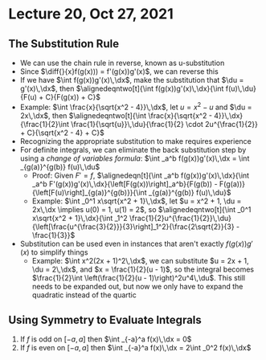 # Lecture 20, Oct 27, 2021

## The Substitution Rule

* We can use the chain rule in reverse, known as u-substitution
* Since $\diff{}{x}f(g(x))) = f'(g(x))g'(x)$, we can reverse this
* If we have $\int f(g(x))g'(x)\,\dx$, make the substitution that $\du = g'(x)\,\dx$, then $\alignedeqntwo[t]{\int f(g(x))g'(x)\,\dx}{\int f(u)\,\du}{F(u) + C}{F(g(x)) + C}$
* Example: $\int \frac{x}{\sqrt{x^2 - 4}}\,\dx$, let $u = x^2 - u$ and $\du = 2x\,\dx$, then $\alignedeqntwo[t]{\int \frac{x}{\sqrt{x^2 - 4}}\,\dx}{\frac{1}{2}\int \frac{1}{\sqrt{u}}\,\du}{\frac{1}{2} \cdot 2u^{\frac{1}{2}} + C}{\sqrt{x^2 - 4} + C}$
* Recognizing the appropriate substitution to make requires experience
* For definite integrals, we can eliminate the back substitution step by using a *change of variables formula*: $\int _a^b f(g(x))g'(x)\,\dx = \int _{g(a)}^{g(b)} f(u)\,\du$
	* Proof: Given $F' = f$, $\alignedeqn[t]{\int _a^b f(g(x))g'(x)\,\dx}{\int _a^b F'(g(x))g'(x)\,\dx}{\left[F(g(x))\right]_a^b}{F(g(b)) - F(g(a))}{\left[F(u)\right]_{g(a)}^{g(b)}}{\int _{g(a)}^{g(b)} f(u)\,\du}$
	* Example: $\int _0^1 x\sqrt{x^2 + 1}\,\dx$, let $u = x^2 + 1, \du = 2x\,\dx \implies u(0) = 1, u(1) = 2$, so $\alignedeqntwo[t]{\int _0^1 x\sqrt{x^2 + 1}\,\dx}{\int _1^2 \frac{1}{2}u^{\frac{1}{2}}\,\du}{\left[\frac{u^{\frac{3}{2}}}{3}\right]_1^2}{\frac{2\sqrt{2}}{3} - \frac{1}{3}}$
* Substitution can be used even in instances that aren't exactly $f(g(x))g'(x)$ to simplify things
	* Example: $\int x^2(2x + 1)^2\,\dx$, we can substitute $u = 2x + 1, \du = 2\,\dx$, and $x = \frac{1}{2}(u - 1)$, so the integral becomes $\frac{1}{2}\int \left(\frac{1}{2}(u - 1)\right)^2u^4\,\du$. This still needs to be expanded out, but now we only have to expand the quadratic instead of the quartic

## Using Symmetry to Evaluate Integrals

1. If $f$ is odd on $[-a, a]$ then $\int _{-a}^a f(x)\,\dx = 0$
2. If $f$ is even on $[-a, a]$ then $\int _{-a}^a f(x)\,\dx = 2\int _0^2 f(x)\,\dx$

